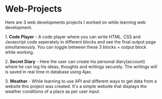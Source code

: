 # Web-Projects

Here are 3  web developments projects I worked on while learning web development.

1.<strong> Code Player</strong> - A code player where you can write HTML, CSS and Javascript code seperately  in different blocks and see the final output page simultaneously.                                   You can toggle between these 3 blocks + output block while working.  

2.<strong> Secret Diary</strong> - Here the user can create his personal diary(account) where he can log his ideas, thoughts and writings securely. The writings will is saved                                      in real time in database using Ajax.

3.<strong> Weather</strong> - While learning to use API and different ways to get data from a website this project was created. It's a simple website that displays the weather                               conditions of a place as per user input.  

